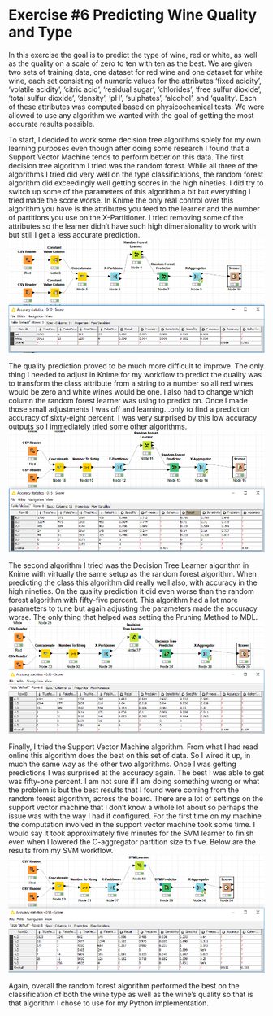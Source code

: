 # Exercise #6 Predicting Wine Quality and Type

In this exercise the goal is to predict the type of wine, red or white, as well as the quality on a scale of zero to ten with ten as the best. We are given two sets of training data, one dataset for red wine and one dataset for white wine, each set consisting of numeric values for the attributes ‘fixed acidity’, ‘volatile acidity’, ‘citric acid’, ‘residual sugar’, ‘chlorides’, ‘free sulfur dioxide’, ‘total sulfur dioxide’, ‘density’, ‘pH’, ‘sulphates’, ‘alcohol’, and ‘quality’. Each of these attributes was computed based on physicochemical tests. We were allowed to use any algorithm we wanted with the goal of getting the most accurate results possible.

To start, I decided to work some decision tree algorithms solely for my own learning purposes even though after doing some research I found that a Support Vector Machine tends to perform better on this data. The first decision tree algorithm I tried was the random forest. While all three of the algorithms I tried did very well on the type classifications, the random forest algorithm did exceedingly well getting scores in the high nineties. I did try to switch up some of the parameters of this algorithm a bit but everything I tried made the score worse. In Knime the only real control over this algorithm you have is the attributes you feed to the learner and the number of partitions you use on the X-Partitioner. I tried removing some of the attributes so the learner didn’t have such high dimensionality to work with but still I get a less accurate prediction.
![Random Forest Classifier in Knime](randomForestTypeStats.PNG)

 The quality prediction proved to be much more difficult to improve. The only thing I needed to adjust in Knime for my workflow to predict the quality was to transform the class attribute from a string to a number so all red wines would be zero and white wines would be one. I also had to change which column the random forest learner was using to predict on. Once I made those small adjustments I was off and learning...only to find a prediction accuracy of sixty-eight percent. I was very surprised by this low accuracy outputs so I immediately tried some other algorithms.
![Random Forest Classifier in Knime](randomForestQualityStats.PNG)

The second algorithm I tried was the Decision Tree Learner algorithm in Knime with virtually the same setup as the random forest algorithm. When predicting the class this algorithm did really well also, with accuracy in the high nineties. On the quality prediction it did even worse than the random forest algorithm with fifty-five percent. This algorithm had a lot more parameters to tune but again adjusting the parameters made the accuracy worse. The only thing that helped was setting the Pruning Method to MDL.
![Decision Tree Classifier in Knime](decisionTreeQuality.PNG)

Finally, I tried the Support Vector Machine algorithm. From what I had read online this algorithm does the best on this set of data. So I wired it up, in much the same way as the other two algorithms. Once I was getting predictions I was surprised at the accuracy again. The best I was able to get was fifty-one percent. I am not sure if I am doing something wrong or what the problem is but the best results that I found were coming from the random forest algorithm, across the board. There are a lot of settings on the support vector machine that I don’t know a whole lot about so perhaps the issue was with the way I had it configured. For the first time on my machine the computation involved in the support vector machine took some time. I would say it took approximately five minutes for the SVM learner to finish even when I lowered the C-aggregator partition size to five. Below are the results from my SVM workflow.
![Support Vector Machine Classifier in Knime](supportVectorMachineQuality.PNG)

Again, overall the random forest algorithm performed the best on the classification of both the wine type as well as the wine’s quality so that is that algorithm I chose to use for my Python implementation.
